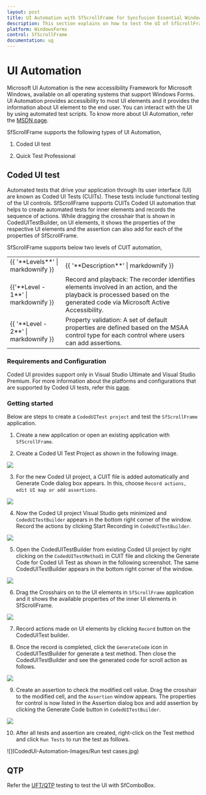 ```yaml
---
layout: post
title: UI Automation with SfScrollFrame for Syncfusion Essential WindowsForms
description: This section explains on how to test the UI of SfScrollFrame projects.
platform: WindowsForms
control: SfScrollFrame
documentation: ug
---
```



# UI Automation
Microsoft UI Automation is the new accessibility Framework for Microsoft Windows, available on all operating systems that support Windows Forms. UI Automation provides accessibility to most UI elements and it provides the information about UI element to the end user. You can interact with the UI by using automated test scripts. To know more about UI Automation, refer the [MSDN page](https://docs.microsoft.com/en-us/dotnet/framework/ui-automation/ui-automation-overview).

SfScrollFrame supports the following types of UI Automation,

1. Coded UI test

2. Quick Test Professional

## Coded UI test

Automated tests that drive your application through its user interface (UI) are known as Coded UI Tests (CUITs). These tests include functional testing of the UI controls. SfScrollFrame supports CUITs Coded UI automation that helps to create automated tests for inner elements and records the sequence of actions. While dragging the crosshair that is shown in CodedUITestBuilder, on UI elements, it shows the properties of the respective UI elements and the assertion can also add for each of the properties of SfScrollFrame.

SfScrollFrame supports below two levels of CUIT automation,

<table>
<tr>
<td>
{{ '**Levels**' | markdownify }}</td>
<td>
{{ '**Description**' | markdownify }}</td></tr>
<tr>
<td>
{{'**Level - 1**' | markdownify }}</td>
<td>
Record and playback: The recorder identifies elements involved in an action, and the playback is processed based on the generated code via Microsoft Active Accessibility.
</td>
</tr>
<tr>
<td>
{{ '**Level - 2**' | markdownify }}</td>
<td>
Property validation: A set of default properties are defined based on the MSAA control type for each control where users can add assertions.
</td>
</tr>
</table>

### Requirements and Configuration

Coded UI provides support only in Visual Studio Ultimate and Visual Studio Premium. For more information about the platforms and configurations that are supported by Coded UI tests, refer this [page](https://docs.microsoft.com/en-us/visualstudio/test/supported-configurations-and-platforms-for-coded-ui-tests-and-action-recordings?view=vs-2015).

### Getting started

Below are steps to create a `CodedUITest project` and test the `SfScrollFrame` application.

1) Create a new application or open an existing application with `SfScrollFrame`.

2) Create a Coded UI Test Project as shown in the following image.

![](CodedUI-Automation-Images/CodedUI_Create.jpg)

3) For the new Coded UI project, a CUIT file is added automatically and Generate Code dialog box appears. In this, choose `Record actions, edit UI map or add assertions`.

![](CodedUI-Automation-Images/CodedUI_GenerateCode.jpg)

4) Now the Coded UI project Visual Studio gets minimized and `CodedUITestBuilder` appears in the bottom right corner of the window. Record the actions by clicking Start Recording in `CodedUITestBuilder`.

![](CodedUI-Automation-Images/UITestBuilder.jpg)

5) Open the CodedUITestBuilder from existing Coded UI project by right clicking on the `CodedUITestMethod1` in CUIT file and clicking the Generate Code for Coded UI Test as shown in the following screenshot. The same CodedUITestBuilder appears in the bottom right corner of the window.

![](CodedUI-Automation-Images/CodedUI_GenerateMethod.jpg)

6) Drag the Crosshairs on to the UI elements in `SfScrollFrame` application and it shows the available properties of the inner UI elements in SfScrollFrame. 

![](CodedUI-Automation-Images/SfScrollFrame_Assertion.jpg)

7) Record actions made on UI elements by clicking `Record` button on the CodedUITest builder.

8) Once the record is completed, click the `GenerateCode` icon in CodedUITestBuilder for generate a test method. Then close the CodedUITestBuilder and see the generated code for scroll action as follows.

![](CodedUI-Automation-Images/RecordedActions-SfScrollFrame.jpg)

9) Create an assertion to check the modified cell value. Drag the crosshair to the modified cell, and the `Assertion` window appears. The properties for control is now listed in the Assertion dialog box and add assertion by clicking the Generate Code button in `CodedUITestBuilder`.

![](CodedUI-Automation-Images/SfScrollFrmae-Properties.jpg)

10) After all tests and assertion are created, right-click on the Test method and click `Run Tests` to run the test as follows.

![](CodedUI-Automation-Images/Run test cases.jpg)

## QTP

Refer the [UFT/QTP](windowsforms-docs/blob/master/WindowsForms/Testing/UFT/Supported-Controls-and-Methods.md#SfScrollFrame) testing to test the UI with SfComboBox.